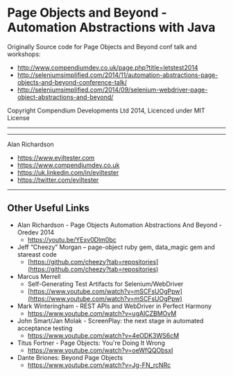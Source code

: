 # Page Objects and Beyond - Automation Abstractions with Java

Originally Source code for Page Objects and Beyond conf talk and workshops:

* http://www.compendiumdev.co.uk/page.php?title=letstest2014
* http://seleniumsimplified.com/2014/11/automation-abstractions-page-objects-and-beyond-conference-talk/
* http://seleniumsimplified.com/2014/09/selenium-webdriver-page-object-abstractions-and-beyond/

Copyright Compendium Developments Ltd 2014, Licenced under MIT License

---



---

Alan Richardson

* https://www.eviltester.com
* https://www.compendiumdev.co.uk
* https://uk.linkedin.com/in/eviltester
* https://twitter.com/eviltester


---

## Other Useful Links

* Alan Richardson - Page Objects Automation Abstractions And Beyond - Oredev 2014  
    * https://youtu.be/YExv0Dlm0bc
* Jeff “Cheezy” Morgan – page-object ruby gem, data_magic gem and stareast code
    *   [https://github.com/cheezy?tab=repositories](https://github.com/cheezy?tab=repositories)
* Marcus Merrell
    *   Self-Generating Test Artifacts for Selenium/WebDriver
    *   [https://www.youtube.com/watch?v=mSCFsUOgPpw](https://www.youtube.com/watch?v=mSCFsUOgPpw)
* Mark Winteringham - REST APIs and WebDriver in Perfect Harmony
    * https://www.youtube.com/watch?v=ugAlCZBMOvM
* John Smart/Jan Molak - ScreenPlay: the next stage in automated acceptance testing
    * https://www.youtube.com/watch?v=4eODK3WS6cM
* Titus Fortner - Page Objects: You're Doing It Wrong
    * https://www.youtube.com/watch?v=oeWfQQObsxI
* Dante Briones: Beyond Page Objects    
    * https://www.youtube.com/watch?v=Jg-FN_rcNRc    
    